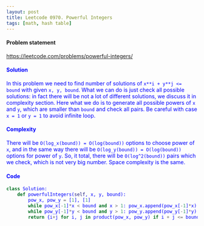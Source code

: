 ```yaml
---
layout: post
title: Leetcode 0970. Powerful Integers
tags: [math, hash table]
---
```


#### Problem statement

<a href="https://leetcode.com/problems/powerful-integers/"> <font color = blue>https://leetcode.com/problems/powerful-integers/

#### Solution
In this problem we need to find number of solutions of `x**i + y**j <= bound` with given `x, y, bound`. What we can do is just check all possible solutions: in fact there will be not a lot of different solutions, we discuss it in complexity section. Here what we do is to generate all possible powers of `x` and `y`, which are smaller than `bound` and check all pairs. Be careful with case `x = 1` or `y = 1` to avoid infinite loop.

#### Complexity
There will be `O(log_x(bound)) = O(log(bound))` options to choose power of `x`, and in the same way there will be  `O(log_y(bound)) = O(log(bound))` options for power of `y`. So, it total, there will be `O(log^2(bound))` pairs which we check, which is not very big number. Space complexity is the same.

#### Code

```python
class Solution:
    def powerfulIntegers(self, x, y, bound):
        pow_x, pow_y = [1], [1]
        while pow_x[-1]*x < bound and x > 1: pow_x.append(pow_x[-1]*x)
        while pow_y[-1]*y < bound and y > 1: pow_y.append(pow_y[-1]*y)
        return {i+j for i, j in product(pow_x, pow_y) if i + j <= bound}
```